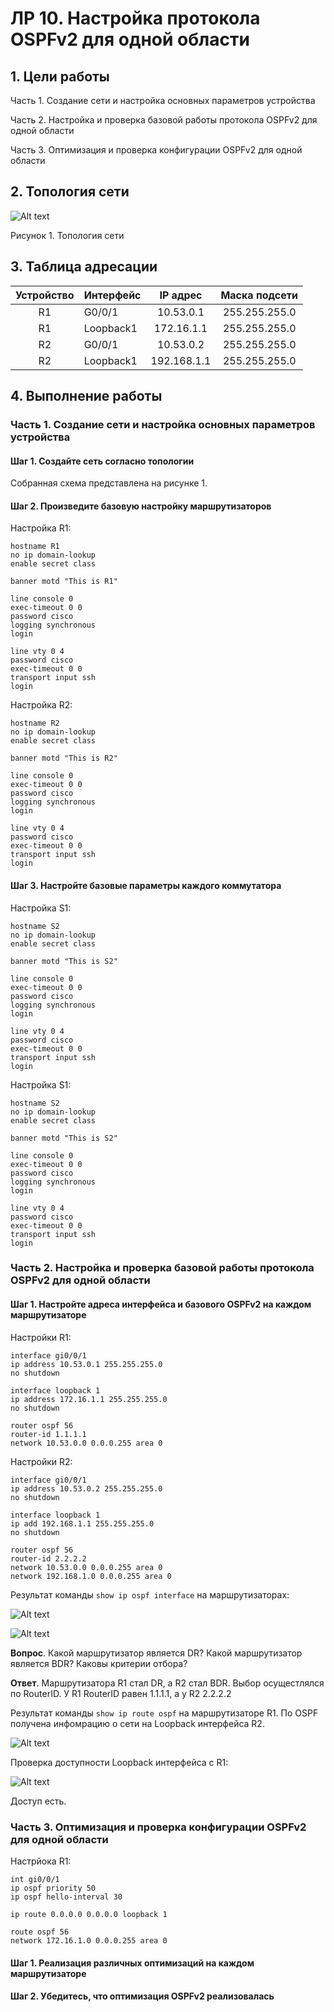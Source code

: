 # ЛР 10. Настройка протокола OSPFv2 для одной области

## 1. Цели работы

Часть 1. Создание сети и настройка основных параметров устройства

Часть 2. Настройка и проверка базовой работы протокола  OSPFv2 для одной области

Часть 3. Оптимизация и проверка конфигурации OSPFv2 для одной области



## 2. Топология сети

![Alt text](./topology.png)

Рисунок 1. Топология сети

## 3. Таблица адресации

| Устройство | Интерфейс | IP адрес | Маска подсети |
| :-------------: | :------------- | :--: | :--: |
| R1 | G0/0/1 | 10.53.0.1 | 255.255.255.0  |
| R1 | Loopback1 | 172.16.1.1 | 255.255.255.0 |
| R2 | G0/0/1 | 10.53.0.2 | 255.255.255.0 |
| R2 | Loopback1 | 192.168.1.1 | 255.255.255.0 |


## 4. Выполнение работы


### Часть 1. Создание сети и настройка основных параметров устройства



#### Шаг 1. Создайте сеть согласно топологии

Собранная схема представлена на рисунке 1.

#### Шаг 2. Произведите базовую настройку маршрутизаторов

Настройка R1:

```
hostname R1
no ip domain-lookup 
enable secret class

banner motd "This is R1"

line console 0
exec-timeout 0 0
password cisco
logging synchronous 
login

line vty 0 4
password cisco
exec-timeout 0 0
transport input ssh 
login
```

Настройка R2:

```
hostname R2
no ip domain-lookup 
enable secret class

banner motd "This is R2"

line console 0
exec-timeout 0 0
password cisco
logging synchronous 
login

line vty 0 4
password cisco
exec-timeout 0 0
transport input ssh 
login
```

#### Шаг 3. Настройте базовые параметры каждого коммутатора

Настройка S1:

```
hostname S2
no ip domain-lookup 
enable secret class

banner motd "This is S2"

line console 0
exec-timeout 0 0
password cisco
logging synchronous 
login

line vty 0 4
password cisco
exec-timeout 0 0
transport input ssh 
login

```

Настройка S1:

```
hostname S2
no ip domain-lookup 
enable secret class

banner motd "This is S2"

line console 0
exec-timeout 0 0
password cisco
logging synchronous 
login

line vty 0 4
password cisco
exec-timeout 0 0
transport input ssh 
login

```


### Часть 2. Настройка и проверка базовой работы протокола OSPFv2 для одной области

#### Шаг 1. Настройте адреса интерфейса и базового OSPFv2 на каждом маршрутизаторе

Настройки R1:

```
interface gi0/0/1
ip address 10.53.0.1 255.255.255.0
no shutdown 

interface loopback 1
ip address 172.16.1.1 255.255.255.0
no shutdown

router ospf 56
router-id 1.1.1.1
network 10.53.0.0 0.0.0.255 area 0
```


Настройки R2:

```
interface gi0/0/1
ip address 10.53.0.2 255.255.255.0
no shutdown 

interface loopback 1
ip add 192.168.1.1 255.255.255.0
no shutdown

router ospf 56
router-id 2.2.2.2
network 10.53.0.0 0.0.0.255 area 0
network 192.168.1.0 0.0.0.255 area 0
```

Результат команды `show ip ospf interface` на маршрутизаторах:

![Alt text](./r1-show-ip-ospf-interface.png)

![Alt text](./r2-show-ip-ospf-interface.png)

**Вопрос**. Какой маршрутизатор является DR? Какой маршрутизатор является BDR? Каковы критерии отбора?

**Ответ**. Маршрутизатора R1 стал DR, а R2 стал BDR. Выбор осущестлялся по RouterID. У R1 RouterID равен 1.1.1.1, а у R2 2.2.2.2


Результат команды `show ip route ospf` на маршрутизаторе R1. По OSPF получена инфомрацию о сети на Loopback интерфейса R2.

![Alt text](./r1-show-ip-route-ospf.png)

Проверка доступности Loopback интерфейса с R1:

![Alt text](./r1-ping-loopback-r2.png)

Доступ есть.

### Часть 3. Оптимизация и проверка конфигурации OSPFv2 для одной области

Настрйока R1:

```
int gi0/0/1
ip ospf priority 50
ip ospf hello-interval 30

ip route 0.0.0.0 0.0.0.0 loopback 1

route ospf 56
network 172.16.1.0 0.0.0.255 area 0
```

#### Шаг 1. Реализация различных оптимизаций на каждом маршрутизаторе



#### Шаг 2. Убедитесь, что оптимизация OSPFv2 реализовалась